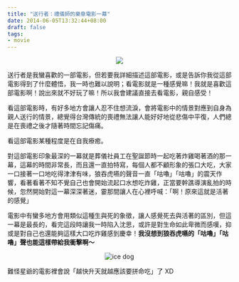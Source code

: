 ```yaml
---
title: "送行者：禮儀師的樂章電影一幕"
date: 2014-06-05T13:32:44+08:00
draft: false
tags:
- movie
---
```


<p style="text-align:center">
<img src="http://static.obeobe.com/image/blog-image/送行者 (Departures) ：禮儀師的樂章(2009)一幕.png">
</p>

送行者是我蠻喜歡的一部電影，但若要我詳細描述這部電影，或是告訴你我從這部電影得到了什麼體悟，我一時也難以說明；看電影就是一種感覺嘛！我就是喜歡這部電影啊！說出來就不好玩了嘛！所以我會建議直接去看電影，親自感受！

看這部電影時，有好多地方會讓人忍不住想流淚，會將電影中的情景對應到自身為親人送行的情景，總覺得台灣傳統的喪禮無法讓人能好好地從悲傷中平復，人們總是在喪禮之後才隨著時間忘記傷痛。

看這部電影某種程度是在自我療癒。

對這部電影印象最深的一幕就是葬儀社員工在聖誕節時一起吃著炸雞喝著酒的那一幕，這幕的時間非常長，而且還一直拍特寫，每個人都不顧形象的張口大吃，大家一口接著一口地吃得津津有味，狼吞虎嚥的聲音一直「咕嚕」「咕嚕」的震天作響，看著看著不知不覺自己也會開始流起口水想吃炸雞，正當要幹譙導演亂拍的時候，忽然開始對這一幕深深著迷，霎那間讓人在心裡呼喊：「啊！原來這就是活著的感覺」

電影中有蠻多地方會用類似這種生與死的象徵，讓人感覺死去與活著的區別，但這一幕是最長的，看完這段時讓我一時陷入沈思，或許是對生命如此卑微而感嘆，抑或是對自己也還能夠這樣大口吃炸雞感到慶幸！<strong>我沒想到狼吞虎嚥的「咕嚕」「咕嚕」聲也能這樣帶給我衝擊啊～</strong>

<p style="text-align:center">
<img src="http://static.obeobe.com/image/subtitle-image/越快升天就越應該要拼命吃.jpg" alt="ice dog">
</p>

難怪星爺的電影裡會說「越快升天就越應該要拼命吃」了 XD
